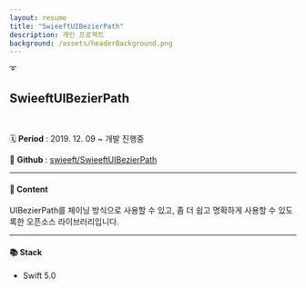 ```yaml
---
layout: resume
title: "SwieeftUIBezierPath"
description: 개인 프로젝트
background: /assets/headerBackground.png
---
```


<div class="page-header-icon undefined">
    <span class="icon">➰</span>
</div>

## SwieeftUIBezierPath

<br>

🗓 **Period** : 2019\. 12\. 09 ~ 개발 진행중

🐙 **Github** : [swieeft/SwieeftUIBezierPath](https://github.com/swieeft/SwieeftUIBezierPath)

---

#### 📜 Content

UIBezierPath를 체이닝 방식으로 사용할 수 있고, 좀 더 쉽고 명확하게 사용할 수 있도록한 오픈소스 라이브러리입니다.

---

#### 📚 Stack

- Swift 5.0
